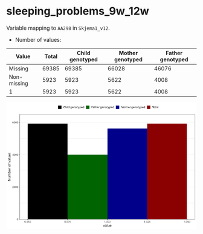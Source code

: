 # sleeping_problems_9w_12w
Variable mapping to `AA298` in `Skjema1_v12`.
- Number of values:

| Value | Total | Child genotyped | Mother genotyped | Father genotyped |
| ----- | ----- | --------------- | ---------------- | ---------------- |
| Missing | 69385 | 69385 | 66028 | 46076 |
| Non-missing | 5923 | 5923 | 5622 | 4008 |
| 1 | 5923 | 5923 | 5622 | 4008 |



![](sleeping_problems_9w_12w_n.png)



